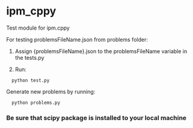 # ipm_cppy
Test module for ipm.cppy

For testing problemsFileName.json from problems folder:

  1. Assign {problemsFileName}.json to the problemsFileName variable in the tests.py
    
  2. Run:
  ```
    python test.py
  ```
Generate new problems by running:
  ```
    python problems.py
  ```
### Be sure that scipy package is installed to your local machine
